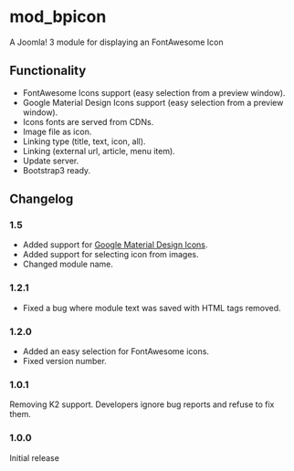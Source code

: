 # mod_bpicon
A Joomla! 3 module for displaying an FontAwesome Icon

## Functionality
- FontAwesome Icons support (easy selection from a preview window).
- Google Material Design Icons support (easy selection from a preview window).
- Icons fonts are served from CDNs.
- Image file as icon.
- Linking type (title, text, icon, all).
- Linking (external url, article, menu item).
- Update server.
- Bootstrap3 ready.

## Changelog
### 1.5
- Added support for [Google Material Design Icons](https://design.google.com/icons/).
- Added support for selecting icon from images.
- Changed module name.

### 1.2.1
- Fixed a bug where module text was saved with HTML tags removed.

### 1.2.0
- Added an easy selection for FontAwesome icons.
- Fixed version number.

### 1.0.1
Removing K2 support. Developers ignore bug reports and refuse to fix them. 

### 1.0.0
Initial release

